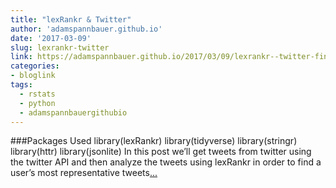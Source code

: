 ```yaml
---
title: "lexRankr & Twitter"
author: 'adamspannbauer.github.io'
date: '2017-03-09'
slug: lexrankr-twitter
link: https://adamspannbauer.github.io/2017/03/09/lexrankr--twitter-find-a-users-most-representative-tweets/
categories:
- bloglink
tags:
  - rstats
  - python
  - adamspannbauergithubio
---
```


###Packages Used library(lexRankr) library(tidyverse) library(stringr) library(httr) library(jsonlite) In this post we’ll get tweets from twitter using the twitter API and then analyze the tweets using lexRankr in order to find a user’s most representative tweets[... <i class="fas fa-external-link-alt"></i>](https://adamspannbauer.github.io/2017/03/09/lexrankr--twitter-find-a-users-most-representative-tweets/)

